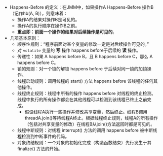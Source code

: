 * Happens-Before 的定义：在JMM中，如果操作A Happens-Before 操作B（记作hb(A, B)），则意味着：
  * 操作A的结果对操作B是可见的。
  * 操作A的执行顺序在操作B之前。
  * **重点即：前面一个操作的结果对后续操作是可见的**。
* 几项基本原则：
  * 顺序性规则：“程序前面对某个变量的修改一定是对后续操作可见的。”
  * 对 `volatile` 变量的 **写** 操作 happens before于后续的 **读** 操作。
  * 传递性：如果 A happens before B，且 B happens before C，那么 A happens before C。
  * 锁的规则：对一个锁的解锁 happens before 于后续对同一锁的加锁操作。
  * 线程启动规则：调用线程的 start() 方法 happens before 该线程的任何其他操作。
  * 线程终止规则：线程中所有的操作 happens before 对线程的终止检测。线程中执行的所有操作都会在其他线程可以检测到该线程已终止之前完成。
    * 假设线程A执行一些操作并修改共享变量，然后终止。线程B调用threadA.join()等待线程A终止。根据线程终止规则，线程A的所有操作（包括对共享变量的修改）在线程B从join()方法返回时都是可见的。
  * 线程中断规则：对线程 interrupt() 方法的调用 happens before 被中断线程检测到中断事件的代码。
  * 对象终结规则：一个对象的初始化完成（构造函数结束）先行发生于其 finalize() 方法的开始。
